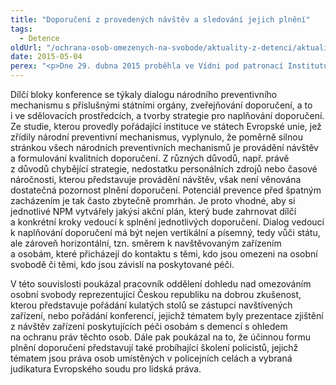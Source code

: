 ```yaml
---
title: "Doporučení z provedených návštěv a sledování jejich plnění"
tags:
  - Detence
oldUrl: "/ochrana-osob-omezenych-na-svobode/aktuality-z-detenci/aktuality-z-detenci-2015/doporuceni-z-provedenych-navstev-a-sledovani-jejich-plneni/"
date: 2015-05-04
perex: "<p>Dne 29. dubna 2015 proběhla ve Vídni pod patronací Institutu Ludwiga Boltzmanna a Bristolské univerzity konference na téma „Jak posílit plnění doporučení národních preventivních mechanismů v zemích Evropské unie“. Český národní preventivní mechanismus reprezentoval Mgr. et Mgr. Ladislav Tomeček.</p>"
---
```


<!-- imported from the old website -->

<p>Dílčí bloky konference se týkaly dialogu národního preventivního mechanismu s příslušnými státními orgány, zveřejňování doporučení, a to i ve sdělovacích prostředcích, a tvorby strategie pro naplňování doporučení. Ze studie, kterou provedly pořádající instituce ve státech Evropské unie, jež zřídily národní preventivní mechanismus, vyplynulo, že poměrně silnou stránkou všech národních preventivních mechanismů je provádění návštěv a formulování kvalitních doporučení. Z různých důvodů, např. právě z důvodů chybějící strategie, nedostatku personálních zdrojů nebo časové náročnosti, kterou představuje provádění návštěv, však není věnována dostatečná pozornost plnění doporučení. Potenciál prevence před špatným zacházením je tak často zbytečně promrhán. Je proto vhodné, aby si jednotlivé NPM vytvářely jakýsi akční plán, který bude zahrnovat dílčí a konkrétní kroky vedoucí k splnění jednotlivých doporučení. Dialog vedoucí k naplňování doporučení má být nejen vertikální a písemný, tedy vůči státu, ale zároveň horizontální, tzn. směrem k navštěvovaným zařízením a osobám, které přicházejí do kontaktu s těmi, kdo jsou omezeni na osobní svobodě či těmi, kdo jsou závislí na poskytované péči. </p><p>V této souvislosti poukázal pracovník oddělení dohledu nad omezováním osobní svobody reprezentující Českou republiku na dobrou zkušenost, kterou představuje pořádání kulatých stolů se zástupci navštívených zařízení, nebo pořádání konferencí, jejichž tématem byly prezentace zjištění z návštěv zařízení poskytujících péči osobám s demencí s ohledem na ochranu práv těchto osob. Dále pak poukázal na to, že účinnou formu plnění doporučení představují také probíhající školení policistů, jejichž tématem jsou práva osob umístěných v policejních celách a vybraná judikatura Evropského soudu pro lidská práva.</p>
